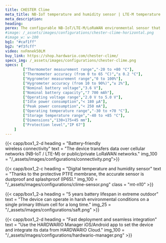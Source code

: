 ```yaml
---
title: CHESTER Clime
meta_title: NB-IoT temperature and humidity sensor | LTE-M temperature and humidity sensor | LoRaWAN temperature and humidity sensor | with IoT Gateway CHESTER
meta_description:
heading: 
perex: The configurable NB-IoT/LTE-M/LoRaWAN environmental sensor that samples, aggregates, and reports temperature and humidity.
#image: /_assets/images/configurations/chester-clime-horizontal.png
#image_w: w-100
bg1: "#caf1ff"
bg2: "#f3fcff"
video: nxFmnek50LM
buy_link: https://shop.hardwario.com/chester-clime/
specs_img: /_assets/images/configurations/chester-clime.png
specs: [
        ["Thermometer measurement range","-20 to +80 °C"],
        ["Thermometer accuracy (from 0 to 65 °C)","± 0.2 °C"],
        ["Hygrometer measurement range","0 to 100%"],
        ["Hygrometer accuracy (from 10 to 90%)","± 2%"],
        ["Nominal battery voltage","3.6 V"],
        ["Nominal battery capacity","7 700 mAh"],
        ["Operating voltage range","2.0 V to 5.0 V"],
        ["Idle power consumption","< 180 μA"],
        ["Peak power consumption","< 250 mA"],
        ["Operating temperature range","-30 to +70 °C"],
        ["Storage temperature range","-40 to +85 °C"],
        ["Dimensions","130×175×45 mm"],
        ["Protection level","IP 67"]
    ]
---
```


{{< capp/box1_2-d heading = "Battery-friendly<br/> wireless connectivity" text = "The device transfers data over cellular networks (NB-IoT / LTE-M) or public/private LoRaWAN networks." img_100 = "/_assets/images/configurations/connectivity.png">}}

{{< capp/box1_2-c heading = "Digital temperature and humidity sensor" text = "Thanks to the protective PTFE membrane, the accurate sensor is dustproof and splashproof (IP65)." img_100 = "/_assets/images/configurations/clime-sensor.png" class = "mt-n10"  >}}

{{< capp/box1_2-a heading = "5 years battery lifespan in extreme outdoor" text = "The device can operate in harsh environmental conditions on a single primary lithium cell for a long time." img_25 = "/_assets/images/configurations/saft.png" >}}

{{< capp/box1_2-d heading = "Fast deployment and seamless integration" text = "Use the HARDWARIO Manager iOS/Android app to set the device and integrate its data from HARDWARIO Cloud." img_100 = "/_assets/images/configurations/hardwario-manager.png" >}}
        